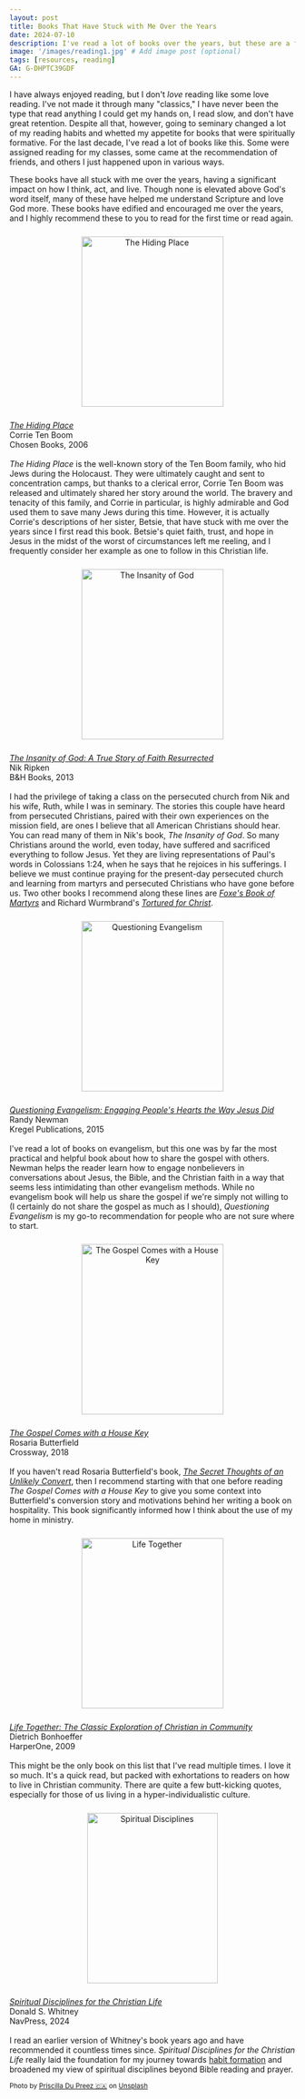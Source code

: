 ```yaml
---
layout: post
title: Books That Have Stuck with Me Over the Years
date: 2024-07-10
description: I've read a lot of books over the years, but these are a few that have been the most impactful over the years.
image: '/images/reading1.jpg' # Add image post (optional)
tags: [resources, reading]
GA: G-DHPTC39GDF
---
```

I have always enjoyed reading, but I don't <i>love</i> reading like some love reading. I've not made it through many "classics," I have never been the type that read anything I could get my hands on, I read slow, and don't have great retention. Despite all that, however, going to seminary changed a lot of my reading habits and whetted my appetite for books that were spiritually formative. For the last decade, I've read a lot of books like this. Some were assigned reading for my classes, some came at the recommendation of friends, and others I just happened upon in various ways. 

These books have all stuck with me over the years, having a significant impact on how I think, act, and live. Though none is elevated above God's word itself, many of these have helped me understand Scripture and love God more. These books have edified and encouraged me over the years, and I highly recommend these to you to read for the first time or read again.

<p align="center">
<a href="https://amzn.to/4cT9B4p" target="blank"><img src="meredithcook.github.io/images/hidingplace.jpg" alt="The Hiding Place" style="width:250px;height:300px;padding:10px" align="center"></a><p>
  <a href= "https://amzn.to/4cT9B4p" target= "blank"><i>The Hiding Place</i></a>
  <br>Corrie Ten Boom
  <br>Chosen Books, 2006
  <br>
  <br><i>The Hiding Place</i> is the well-known story of the Ten Boom family, who hid Jews during the Holocaust. They were ultimately caught and sent to concentration camps, but thanks to a clerical error, Corrie Ten Boom was released and ultimately shared her story around the world. The bravery and tenacity of this family, and Corrie in particular, is highly admirable and God used them to save many Jews during this time. However, it is actually Corrie's descriptions of her sister, Betsie, that have stuck with me over the years since I first read this book. Betsie's quiet faith, trust, and hope in Jesus in the midst of the worst of circumstances left me reeling, and I frequently consider her example as one to follow in this Christian life. 
</p>

<p align="center">
<a href="https://amzn.to/3W1S4Ae" target="blank"><img src="meredithcook.github.io/images/insanity.jpg" alt="The Insanity of God" style="width:250px;height:300px;padding:10px" align="center"></a><p>
  <a href= "https://amzn.to/3W1S4Ae" target= "blank"><i>The Insanity of God: A True Story of Faith Resurrected</i></a>
  <br>Nik Ripken
  <br>B&H Books, 2013
  <br>
  <br>I had the privilege of taking a class on the persecuted church from Nik and his wife, Ruth, while I was in seminary. The stories this couple have heard from persecuted Christians, paired with their own experiences on the mission field, are ones I believe that all American Christians should hear. You can read many of them in Nik's book, <i>The Insanity of God</i>. So many Christians around the world, even today, have suffered and sacrificed everything to follow Jesus. Yet they are living representations of Paul's words in Colossians 1:24, when he says that he rejoices in his sufferings. I believe we must continue praying for the present-day persecuted church and learning from martyrs and persecuted Christians who have gone before us. Two other books I recommend along these lines are <a href= "https://amzn.to/3xO8EM5" target= "blank"><i>Foxe's Book of Martyrs</i></a> and Richard Wurmbrand's <a href= "https://amzn.to/4bBR7V9" target= "blank"><i>Tortured for Christ</i></a>. 
</p>

<p align="center">
<a href="https://amzn.to/3LhL8tM" target="blank"><img src="meredithcook.github.io/images/questioning.jpg" alt="Questioning Evangelism" style="width:250px;height:300px;padding:10px" align="center"></a><p>
  <a href= "https://amzn.to/3LhL8tM" target= "blank"><i>Questioning Evangelism: Engaging People's Hearts the Way Jesus Did</i></a>
  <br>Randy Newman
  <br>Kregel Publications, 2015
  <br>
  <br>I've read a lot of books on evangelism, but this one was by far the most practical and helpful book about how to share the gospel with others. Newman helps the reader learn how to engage nonbelievers in conversations about Jesus, the Bible, and the Christian faith in a way that seems less intimidating than other evangelism methods. While no evangelism book will help us share the gospel if we're simply not willing to (I certainly do not share the gospel as much as I should), <i>Questioning Evangelism</i> is my go-to recommendation for people who are not sure where to start.
</p>

<p align="center">
<a href="https://amzn.to/4bGgiGj" target="blank"><img src="meredithcook.github.io/images/housekey.jpg" alt="The Gospel Comes with a House Key" style="width:250px;height:300px;padding:10px" align="center"></a><p>
  <a href= "https://amzn.to/4bGgiGj" target= "blank"><i>The Gospel Comes with a House Key</i></a>
  <br>Rosaria Butterfield
  <br>Crossway, 2018
  <br>
  <br>If you haven't read Rosaria Butterfield's book, <a href= "https://amzn.to/4eQjh1s" target= "blank"><i>The Secret Thoughts of an Unlikely Convert</i></a>, then I recommend starting with that one before reading <i>The Gospel Comes with a House Key</i> to give you some context into Butterfield's conversion story and motivations behind her writing a book on hospitality. This book significantly informed how I think about the use of my home in ministry.
</p>

<p align="center">
<a href="https://amzn.to/45ZjYl2" target="blank"><img src="meredithcook.github.io/images/lifetogether.jpg" alt="Life Together" style="width:250px;height:300px;padding:10px" align="center"></a><p>
  <a href= "https://amzn.to/45ZjYl2" target= "blank"><i>Life Together: The Classic Exploration of Christian in Community</i></a>
  <br>Dietrich Bonhoeffer
  <br>HarperOne, 2009
  <br>
  <br>This might be the only book on this list that I've read multiple times. I love it so much. It's a quick read, but packed with exhortations to readers on how to live in Christian community. There are quite a few butt-kicking quotes, especially for those of us living in a hyper-individualistic culture. 
  </p>

<p align="center">
<a href="https://amzn.to/3XYwYVZ" target="blank"><img src="meredithcook.github.io/images/spiritualdisciplines.jpeg" alt="Spiritual Disciplines" style="width:230px;height:300px;padding:10px" align="center"></a><p>
  <a href= "https://amzn.to/3XYwYVZ" target= "blank"><i>Spiritual Disciplines for the Christian Life</i></a>
  <br>Donald S. Whitney
  <br>NavPress, 2024
  <br>
  <br>I read an earlier version of Whitney's book years ago and have recommended it countless times since. <i>Spiritual Disciplines for the Christian Life</i> really laid the foundation for my journey towards <a href= "https://www.meredithcook.net/climbing-the-slide">habit formation</a> and broadened my view of spiritual disciplines beyond Bible reading and prayer.


<sub>Photo by <a href="https://unsplash.com/@priscilladupreez?utm_content=creditCopyText&utm_medium=referral&utm_source=unsplash">Priscilla Du Preez 🇨🇦</a> on <a href="https://unsplash.com/photos/woman-reading-book-on-sofa-qinMdTWh1V0?utm_content=creditCopyText&utm_medium=referral&utm_source=unsplash">Unsplash</a></sub>